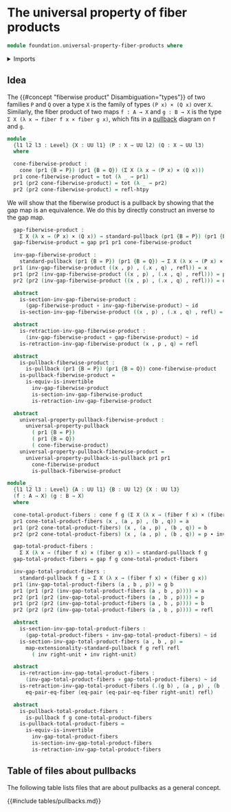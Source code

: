# The universal property of fiber products

```agda
module foundation.universal-property-fiber-products where
```

<details><summary>Imports</summary>

```agda
open import foundation.cones-over-cospan-diagrams
open import foundation.dependent-pair-types
open import foundation.equality-cartesian-product-types
open import foundation.universe-levels

open import foundation-core.cartesian-product-types
open import foundation-core.equality-dependent-pair-types
open import foundation-core.equivalences
open import foundation-core.fibers-of-maps
open import foundation-core.function-types
open import foundation-core.functoriality-dependent-pair-types
open import foundation-core.homotopies
open import foundation-core.identity-types
open import foundation-core.pullbacks
open import foundation-core.universal-property-pullbacks
```

</details>

## Idea

The {{#concept "fiberwise product" Disambiguation="types"}} of two families `P`
and `Q` over a type `X` is the family of types `(P x) × (Q x)` over `X`.
Similarly, the fiber product of two maps `f : A → X` and `g : B → X` is the type
`Σ X (λ x → fiber f x × fiber g x)`, which fits in a
[pullback](foundation-core.pullbacks.md) diagram on `f` and `g`.

```agda
module _
  {l1 l2 l3 : Level} {X : UU l1} (P : X → UU l2) (Q : X → UU l3)
  where

  cone-fiberwise-product :
    cone (pr1 {B = P}) (pr1 {B = Q}) (Σ X (λ x → (P x) × (Q x)))
  pr1 cone-fiberwise-product = tot (λ _ → pr1)
  pr1 (pr2 cone-fiberwise-product) = tot (λ _ → pr2)
  pr2 (pr2 cone-fiberwise-product) = refl-htpy
```

We will show that the fiberwise product is a pullback by showing that the gap
map is an equivalence. We do this by directly construct an inverse to the gap
map.

```agda
  gap-fiberwise-product :
    Σ X (λ x → (P x) × (Q x)) → standard-pullback (pr1 {B = P}) (pr1 {B = Q})
  gap-fiberwise-product = gap pr1 pr1 cone-fiberwise-product

  inv-gap-fiberwise-product :
    standard-pullback (pr1 {B = P}) (pr1 {B = Q}) → Σ X (λ x → (P x) × (Q x))
  pr1 (inv-gap-fiberwise-product ((x , p) , (.x , q) , refl)) = x
  pr1 (pr2 (inv-gap-fiberwise-product ((x , p) , (.x , q) , refl))) = p
  pr2 (pr2 (inv-gap-fiberwise-product ((x , p) , (.x , q) , refl))) = q

  abstract
    is-section-inv-gap-fiberwise-product :
      (gap-fiberwise-product ∘ inv-gap-fiberwise-product) ~ id
    is-section-inv-gap-fiberwise-product ((x , p) , (.x , q) , refl) = refl

  abstract
    is-retraction-inv-gap-fiberwise-product :
      (inv-gap-fiberwise-product ∘ gap-fiberwise-product) ~ id
    is-retraction-inv-gap-fiberwise-product (x , p , q) = refl

  abstract
    is-pullback-fiberwise-product :
      is-pullback (pr1 {B = P}) (pr1 {B = Q}) cone-fiberwise-product
    is-pullback-fiberwise-product =
      is-equiv-is-invertible
        inv-gap-fiberwise-product
        is-section-inv-gap-fiberwise-product
        is-retraction-inv-gap-fiberwise-product

  abstract
    universal-property-pullback-fiberwise-product :
      universal-property-pullback
        ( pr1 {B = P})
        ( pr1 {B = Q})
        ( cone-fiberwise-product)
    universal-property-pullback-fiberwise-product =
      universal-property-pullback-is-pullback pr1 pr1
        cone-fiberwise-product
        is-pullback-fiberwise-product

module _
  {l1 l2 l3 : Level} {A : UU l1} {B : UU l2} {X : UU l3}
  (f : A → X) (g : B → X)
  where

  cone-total-product-fibers : cone f g (Σ X (λ x → (fiber f x) × (fiber g x)))
  pr1 cone-total-product-fibers (x , (a , p) , (b , q)) = a
  pr1 (pr2 cone-total-product-fibers) (x , (a , p) , (b , q)) = b
  pr2 (pr2 cone-total-product-fibers) (x , (a , p) , (b , q)) = p ∙ inv q

  gap-total-product-fibers :
    Σ X (λ x → (fiber f x) × (fiber g x)) → standard-pullback f g
  gap-total-product-fibers = gap f g cone-total-product-fibers

  inv-gap-total-product-fibers :
    standard-pullback f g → Σ X (λ x → (fiber f x) × (fiber g x))
  pr1 (inv-gap-total-product-fibers (a , b , p)) = g b
  pr1 (pr1 (pr2 (inv-gap-total-product-fibers (a , b , p)))) = a
  pr2 (pr1 (pr2 (inv-gap-total-product-fibers (a , b , p)))) = p
  pr1 (pr2 (pr2 (inv-gap-total-product-fibers (a , b , p)))) = b
  pr2 (pr2 (pr2 (inv-gap-total-product-fibers (a , b , p)))) = refl

  abstract
    is-section-inv-gap-total-product-fibers :
      (gap-total-product-fibers ∘ inv-gap-total-product-fibers) ~ id
    is-section-inv-gap-total-product-fibers (a , b , p) =
      map-extensionality-standard-pullback f g refl refl
        ( inv right-unit ∙ inv right-unit)

  abstract
    is-retraction-inv-gap-total-product-fibers :
      (inv-gap-total-product-fibers ∘ gap-total-product-fibers) ~ id
    is-retraction-inv-gap-total-product-fibers (.(g b) , (a , p) , (b , refl)) =
      eq-pair-eq-fiber (eq-pair (eq-pair-eq-fiber right-unit) refl)

  abstract
    is-pullback-total-product-fibers :
      is-pullback f g cone-total-product-fibers
    is-pullback-total-product-fibers =
      is-equiv-is-invertible
        inv-gap-total-product-fibers
        is-section-inv-gap-total-product-fibers
        is-retraction-inv-gap-total-product-fibers
```

## Table of files about pullbacks

The following table lists files that are about pullbacks as a general concept.

{{#include tables/pullbacks.md}}
